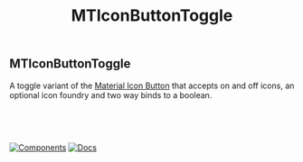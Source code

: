 ﻿---
uid: C.MTIconButtonToggle
title: MTIconButtonToggle
---
## MTIconButtonToggle

A toggle variant of the [Material Icon Button](https://material.io/develop/web/components/buttons/icon-buttons/) that accepts on and off icons, an optional icon foundry and two way binds to a boolean.

&nbsp;

&nbsp;

[![Components](https://img.shields.io/static/v1?label=Components&message=Core&color=blue)](xref:A.CoreComponents)
[![Docs](https://img.shields.io/static/v1?label=API%20Documentation&message=MTIconButtonToggle&color=brightgreen)](xref:BlazorMdc.MTIconButtonToggle)